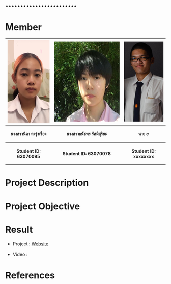 # ........................

# Member

<center><table>
  <tr>
  <th><img src="IMG/A1.jpg" height="260" width="150"></th>
  <th><img src="IMG/A2.jpg" height="250" width="250"></th>
  <th><img src="IMG/A3.jpg" height="250" width="140"></th>
 </tr>
 <tr>
  <th><p align="center">นางสาวนิดา คงรุ่งเรือง</p></th> 
  <th><p align="center">นางสาวธนัชพร รัศมีสุริยะ</p></th>
  <th><p align="center">นาย c</p></th>
 </tr>
 <tr>
  <th><p align="center">Student ID: 63070095</p></th>
  <th><p align="center">Student ID: 63070078</p></th>
  <th><p align="center">Student ID: xxxxxxxx</p></th>
 </table></center>

# Project Description

# Project Objective

# Result

- Project : <a href=https://it63070143.github.io/Project/>Website</a><br /><br />
- Video : 

# References

